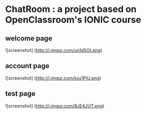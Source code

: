 # ChatRoom : a project based on OpenClassroom's IONIC course

## welcome page 
![screenshot]
(http://i.imgur.com/un1d5Ot.png)

## account page 
![screenshot]
(http://i.imgur.com/ksx1PlU.png)

## test page
![screenshot]
(http://i.imgur.com/8JE4JUT.png)

